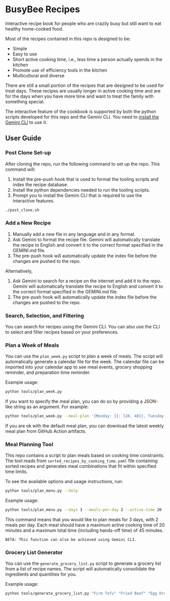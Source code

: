 # BusyBee Recipes

Interactive recipe book for people who are crazily busy but still want to eat healthy home-cooked food.

Most of the recipes contained in this repo is designed to be:
- Simple
- Easy to use
- Short active cooking time, i.e., less time a person actually spends in the kitchen
- Promote use of efficiency tools in the kitchen
- Multicultural and diverse

There are still a small portion of the recipes that are designed to be used for treat days. These recipes are usually longer in active cooking time and are for the days when you have more time and want to treat the family with something special.

The interactive feature of the cookbook is supported by both the python scripts developed for this repo and the Gemini CLI. You need to [install the Gemini CLI](https://github.com/google-gemini/gemini-cli/blob/main/README.md) to use it.

## User Guide

### Post Clone Set-up

After cloning the repo, run the following command to set up the repo. This command will:
1. Install the pre-push hook that is used to format the tooling scripts and index the recipe database.
2. Install the python dependencies needed to run the tooling scripts.
3. Prompt you to install the Gemini CLI that is required to use the interactive features.

```bash
./post_clone.sh
```

### Add a New Recipe

1. Manually add a new file in any language and in any format.
2. Ask Gemini to format the recipe file. Gemini will automatically translate the recipe to English and convert it to the correct format specified in the GEMINI.md file.
3. The pre-push hook will automatically update the index file before the changes are pushed to the repo.

Alternatively,
1. Ask Gemini to search for a recipe on the internet and add it to the repo. Gemini will automatically translate the recipe to English and convert it to the correct format specified in the GEMINI.md file.
2. The pre-push hook will automatically update the index file before the changes are pushed to the repo.

### Search, Selection, and Filtering

You can search for recipes using the Gemini CLI. You can also use the CLI to select and filter recipes based on your preferences.

### Plan a Week of Meals

You can use the `plan_week.py` script to plan a week of meals. The script will automatically generate a calendar file for the week. The calendar file can be imported into your calendar app to see meal events, grocery shopping reminder, and preparation time reminder.

Example usage:
```bash
python tools/plan_week.py
```

If you want to specify the meal plan, you can do so by providing a JSON-like string as an argument. For example:
```bash
python tools/plan_week.py --meal-plan '{Monday: {1: [20, 40]}, Tuesday: {1: [30, 60]}}'
```

If you are ok with the default meal plan, you can download the latest weekly meal plan from GitHub Action artifacts.

### Meal Planning Tool

This repo contains a script to plan meals based on cooking time constraints. The tool reads from `sorted_recipes_by_cooking_time.yaml` file containing sorted recipes and generates meal combinations that fit within specified time limits.

To see the available options and usage instructions, run:
```bash
python tools/plan_menu.py --help
```

Example usage:
```bash
python tools/plan_menu.py --days 3 --meals-per-day 2 --active-time 20 --total-time 45
```
This command means that you would like to plan meals for 3 days, with 2 meals per day. Each meal should have a maximum active cooking time of 20 minutes and a maximum total time (including hands-off time) of 45 minutes.

```BETA: This function can also be achieved using Gemini CLI.```

### Grocery List Generator

You can use the `generate_grocery_list.py` script to generate a grocery list from a list of recipe names. The script will automatically consolidate the ingredients and quantities for you.

Example usage:
```bash
python tools/generate_grocery_list.py "Firm Tofu" "Fried Beef" "Egg Drop Soup"
```

